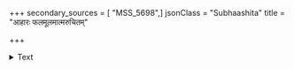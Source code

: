 +++
secondary_sources = [ "MSS_5698",]
jsonClass = "Subhaashita"
title = "आहारः फलमूलमात्मरुचितम्"

+++

<details><summary>Text</summary>

आहारः फलमूलमात्मरुचितं शय्या मही वल्कलं संवीताय परिच्छदः कुशसमित्पुष्पाणि पुत्रा मृगाः।  
वस्त्रान्नाश्रयदानभोगविभवा निर्यन्त्रणाः शाखिनो मित्राणीत्यधिकं गृहेषु गृहिणां किं नाम दुःखादृते॥
</details>

